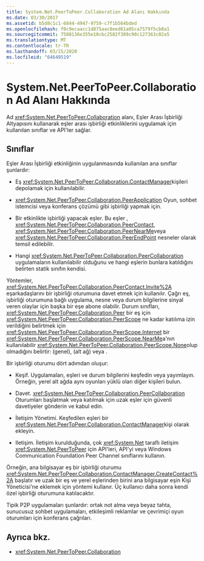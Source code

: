 ```yaml
---
title: System.Net.PeerToPeer.Collaboration Ad Alanı Hakkında
ms.date: 03/30/2017
ms.assetid: b5d8c1c1-6844-4947-9759-c7f1b564bded
ms.openlocfilehash: f0c9ecaacc1d875aac8eed61a85ca7579f5cb8a1
ms.sourcegitcommit: 7588136e355e10cbc2582f389c90c127363c02a5
ms.translationtype: MT
ms.contentlocale: tr-TR
ms.lasthandoff: 03/15/2020
ms.locfileid: "64649519"
---
```

# <a name="about-the-systemnetpeertopeercollaboration-namespace"></a>System.Net.PeerToPeer.Collaboration Ad Alanı Hakkında
Ad <xref:System.Net.PeerToPeer.Collaboration> alanı, Eşler Arası İşbirliği Altyapısını kullanarak eşler arası işbirliği etkinliklerini uygulamak için kullanılan sınıflar ve API'ler sağlar.  
  
## <a name="classes"></a>Sınıflar  
 Eşler Arası İşbirliği etkinliğinin uygulanmasında kullanılan ana sınıflar şunlardır:  
  
- Eş <xref:System.Net.PeerToPeer.Collaboration.ContactManager>kişileri depolamak için kullanılabilir.  
  
- <xref:System.Net.PeerToPeer.Collaboration.PeerApplication> Oyun, sohbet istemcisi veya konferans çözümü gibi işbirliği yapmak için.  
  
- Bir etkinlikte işbirliği yapacak eşler.  Bu eşler , <xref:System.Net.PeerToPeer.Collaboration.PeerContact>, <xref:System.Net.PeerToPeer.Collaboration.PeerNearMe>veya <xref:System.Net.PeerToPeer.Collaboration.PeerEndPoint> nesneler olarak temsil edilebilir.  
  
- Hangi <xref:System.Net.PeerToPeer.Collaboration.PeerCollaboration> uygulamaların kullanılabilir olduğunu ve hangi eşlerin bunlara katıldığını belirten statik sınıfın kendisi.  
  
 Yöntemler, <xref:System.Net.PeerToPeer.Collaboration.PeerContact.Invite%2A> eşarkadaşlarını bir işbirliği oturumuna davet etmek için kullanılır.  Çağrı eş, işbirliği oturumuna bağlı uygulama, nesne veya durum bilgilerine sinyal veren olaylar için başka bir eşe abone olabilir. Durum sınıfları, <xref:System.Net.PeerToPeer.Collaboration.Peer> bir eş için <xref:System.Net.PeerToPeer.Collaboration.PeerScope> ne kadar katılıma izin verildiğini belirtmek için <xref:System.Net.PeerToPeer.Collaboration.PeerScope.Internet> bir <xref:System.Net.PeerToPeer.Collaboration.PeerScope.NearMe>a'nın kullanılabilir <xref:System.Net.PeerToPeer.Collaboration.PeerScope.None>olup olmadığını belirtir: (genel), (alt ağ) veya .  
  
 Bir işbirliği oturumu dört adımdan oluşur:  
  
- Keşif. Uygulamaları, eşleri ve durum bilgilerini keşfedin veya yayımlayın.  Örneğin, yerel alt ağda aynı oyunları yüklü olan diğer kişileri bulun.  
  
- Davet. <xref:System.Net.PeerToPeer.Collaboration.PeerCollaboration> Oturumları başlatmak veya katılmak için uzak eşler için güvenli davetiyeler gönderin ve kabul edin.  
  
- İletişim Yönetimi. Keşfedilen eşleri bir <xref:System.Net.PeerToPeer.Collaboration.ContactManager>kişi olarak ekleyin.  
  
- Iletişim. İletişim kurulduğunda, çok <xref:System.Net> taraflı iletişim <xref:System.Net.PeerToPeer> için API'leri, API'yi veya Windows Communication Foundation Peer Channel sınıflarını kullanın.  
  
 Örneğin, ana bilgisayar eş bir işbirliği oturumu <xref:System.Net.PeerToPeer.Collaboration.ContactManager.CreateContact%2A> başlatır ve uzak bir eş ve yerel eşlerinden birini ana bilgisayar eşin Kişi Yöneticisi'ne eklemek için yöntemi kullanır.  Üç kullanıcı daha sonra kendi özel işbirliği oturumuna katılacaktır.  
  
 Tipik P2P uygulamaları şunlardır: ortak not alma veya beyaz tahta, sunucusuz sohbet uygulamaları, etkileşimli reklamlar ve çevrimiçi oyun oturumları için konferans çağrıları.  
  
## <a name="see-also"></a>Ayrıca bkz.

- <xref:System.Net.PeerToPeer.Collaboration>
